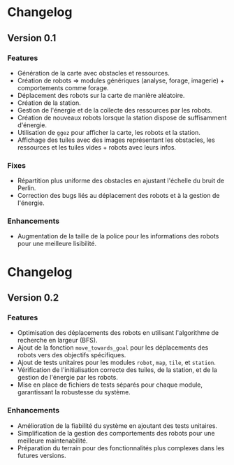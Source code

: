 # Changelog

## Version 0.1

### Features
- Génération de la carte avec obstacles et ressources.
- Création de robots => modules génériques (analyse, forage, imagerie) + comportements comme forage.
- Déplacement des robots sur la carte de manière aléatoire.
- Création de la station.
- Gestion de l'énergie et de la collecte des ressources par les robots.
- Création de nouveaux robots lorsque la station dispose de suffisamment d'énergie.
- Utilisation de `ggez` pour afficher la carte, les robots et la station.
- Affichage des tuiles avec des images représentant les obstacles, les ressources et les tuiles vides + robots avec leurs infos.

### Fixes
- Répartition plus uniforme des obstacles en ajustant l'échelle du bruit de Perlin.
- Correction des bugs liés au déplacement des robots et à la gestion de l'énergie.

### Enhancements
- Augmentation de la taille de la police pour les informations des robots pour une meilleure lisibilité.


# Changelog

## Version 0.2

### Features
- Optimisation des déplacements des robots en utilisant l'algorithme de recherche en largeur (BFS).
- Ajout de la fonction `move_towards_goal` pour les déplacements des robots vers des objectifs spécifiques.
- Ajout de tests unitaires pour les modules `robot`, `map`, `tile`, et `station`.
- Vérification de l'initialisation correcte des tuiles, de la station, et de la gestion de l'énergie par les robots.
- Mise en place de fichiers de tests séparés pour chaque module, garantissant la robustesse du système.


### Enhancements
- Amélioration de la fiabilité du système en ajoutant des tests unitaires.
- Simplification de la gestion des comportements des robots pour une meilleure maintenabilité.
- Préparation du terrain pour des fonctionnalités plus complexes dans les futures versions.

